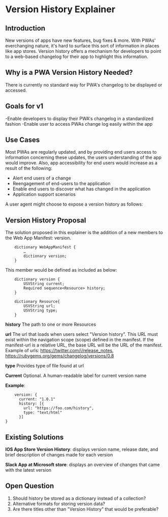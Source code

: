 # Version History Explainer
## Introduction 
New versions of apps have new features, bug fixes & more. With PWAs' everchanging nature, it's hard to surface this sort of information in places like app stores. Version history offers a mechanism for developers to point to a web-based changelog for their app to highlight this information.
## Why is a PWA Version History Needed?
There is currently no standard way for PWA's changelog to be displayed or accessed.
## Goals for v1
-Enable developers to display their PWA's changelog in a standardized fashion
-Enable user to access PWAs change log easily within the app 
## Use Cases

Most PWAs are regularly updated, and by providing end users access to information concerning these updates, the users understanding of the app would improve.  Also, app accessibility for end users would increase as a result of the following:
- Alert end users of a change 
- Reengagement of end-users to the application 
- Enable end users to discover what has changed in the application 
- Application support scenarios

	
A user agent might choose to expose a version history as follows:

## Version History Proposal

 The solution proposed in this explainer is the addition of a new members to the Web App Manifest: version.
```	
	dictionary WebAppManifest {
		…
		dictionary version;
	}
```
This member would be defined as included as below:
```
	dictionary version {
		USVString current;
		Required sequence<Resource> history;
	}

	dictionary Resource{
		USVString url;
		USVString type;
	}
```
**history**
	The path to one or more Resources
	
**url**
	The url that loads when users select "Version history". This URL must exist within the navigation scope (scope) defined in the manifest. If the manifest-url is a relative URL, the base URL will be the URL of the manifest. Example of urls: https://twitter.com/i/release_notes, https://rubygems.org/gems/changelog/versions/0.8

**type** 
	Provides type of file found at url 

**Current**
	Optional. A human-readable label for current version name

**Example**:
```
	version: {
	  current: "1.0.1"
	  history: [{
	    url: "https://foo.com/history",
	    type: "text/html"
	  }]
}
```
## Existing Solutions
**IOS App Store Version History**: displays version name, release date, and brief description of changes made for each version

**Slack App at Microsoft store**: displays an overview of changes that came with the latest version
## Open Question
1. Should history be stored as a dictionary instead of a collection?
2. Alternative formats for storing version data?
3. Are there titles other than "Version History" that would be preferable?